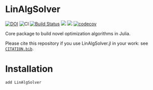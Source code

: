 # LinAlgSolver

[![DOI](https://zenodo.org/badge/---.svg)](https://zenodo.org/badge/---)
![CI](https://github.com/JuliaSmoothOptimizers/LinAlgSolver.jl/workflows/CI/badge.svg?branch=master)
[![Build Status](https://api.cirrus-ci.com/github/JuliaSmoothOptimizers/LinAlgSolver.jl.svg)](https://cirrus-ci.com/github/JuliaSmoothOptimizers/LinAlgSolver.jl)
[![](https://img.shields.io/badge/docs-stable-3f51b5.svg)](https://JuliaSmoothOptimizers.github.io/LinAlgSolver.jl/stable)
[![](https://img.shields.io/badge/docs-lattest-3f51b5.svg)](https://JuliaSmoothOptimizers.github.io/LinAlgSolver.jl/dev)
[![codecov](https://codecov.io/gh/JuliaSmoothOptimizers/LinAlgSolver.jl/branch/master/graph/badge.svg?token=KEKgV7oF2t)](https://codecov.io/gh/JuliaSmoothOptimizers/LinAlgSolver.jl)

Core package to build novel optimization algorithms in Julia.

Please cite this repository if you use LinAlgSolver.jl in your work: see [`CITATION.bib`](https://github.com/JuliaSmoothOptimizers/LinAlgSolver.jl/blob/master/CITATION.bib).

# Installation

```
add LinAlgSolver
```
